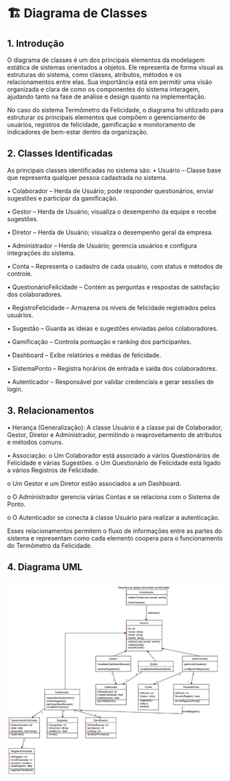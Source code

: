 # 🏗️ Diagrama de Classes
## 1. Introdução
O diagrama de classes é um dos principais elementos da modelagem estática
de sistemas orientados a objetos. Ele representa de forma visual as estruturas do
sistema, como classes, atributos, métodos e os relacionamentos entre elas.
Sua importância está em permitir uma visão organizada e clara de como os
componentes do sistema interagem, ajudando tanto na fase de análise e design
quanto na implementação.

No caso do sistema Termômetro da Felicidade, o diagrama foi utilizado para
estruturar os principais elementos que compõem o gerenciamento de usuários,
registros de felicidade, gamificação e monitoramento de indicadores de bem-estar
dentro da organização.


## 2. Classes Identificadas
As principais classes identificadas no sistema são:
• Usuário – Classe base que representa qualquer pessoa cadastrada no
sistema.

• Colaborador – Herda de Usuário; pode responder questionários, enviar
sugestões e participar da gamificação.

• Gestor – Herda de Usuário; visualiza o desempenho da equipe e recebe
sugestões.

• Diretor – Herda de Usuário; visualiza o desempenho geral da empresa.

• Administrador – Herda de Usuário; gerencia usuários e configura
integrações do sistema.

• Conta – Representa o cadastro de cada usuário, com status e métodos de
controle.

• QuestionárioFelicidade – Contém as perguntas e respostas de satisfação
dos colaboradores.

• RegistroFelicidade – Armazena os níveis de felicidade registrados pelos
usuários.

• Sugestão – Guarda as ideias e sugestões enviadas pelos colaboradores.

• Gamificação – Controla pontuação e ranking dos participantes.

• Dashboard – Exibe relatórios e médias de felicidade.

• SistemaPonto – Registra horários de entrada e saída dos colaboradores.

• Autenticador – Responsável por validar credenciais e gerar sessões de
login.

## 3. Relacionamentos
• Herança (Generalização):
A classe Usuário é a classe pai de Colaborador, Gestor, Diretor e
Administrador, permitindo o reaproveitamento de atributos e métodos
comuns.

• Associação:
o Um Colaborador está associado a vários Questionários de
Felicidade e várias Sugestões.
o Um Questionário de Felicidade está ligado a vários Registros de
Felicidade.

o Um Gestor e um Diretor estão associados a um Dashboard.

o O Administrador gerencia várias Contas e se relaciona com o
Sistema de Ponto.

o O Autenticador se conecta à classe Usuário para realizar a
autenticação.

Esses relacionamentos permitem o fluxo de informações entre as partes do
sistema e representam como cada elemento coopera para o funcionamento do
Termômetro da Felicidade.

## 4. Diagrama UML
![alt text](image.png)